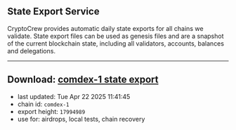 ## State Export Service
CryptoCrew provides automatic daily state exports for all chains we validate. State export files can be used as genesis files and are a snapshot of the current blockchain state, including all validators, accounts, balances and delegations.

---
**Download: [comdex-1 state export](https://dl-eu2.ccvalidators.com/SERVICE/comdex/comdex-1_export_17994989.json)**
---

- last updated: Tue Apr 22 2025 11:41:45
- chain id: `comdex-1`
- export height: `17994989`
- use for: airdrops, local tests, chain recovery
